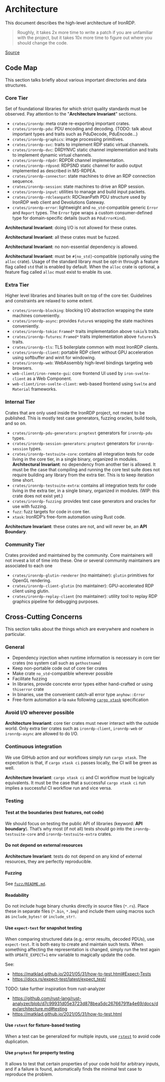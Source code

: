 # Architecture

This document describes the high-level architecture of IronRDP.

> Roughly, it takes 2x more time to write a patch if you are unfamiliar with the
> project, but it takes 10x more time to figure out where you should change the
> code.

[Source](https://matklad.github.io/2021/02/06/ARCHITECTURE.md.html)

## Code Map

This section talks briefly about various important directories and data structures.

### Core Tier

Set of foundational libraries for which strict quality standards must be observed.
Pay attention to the "**Architecture Invariant**" sections.

- `crates/ironrdp`: meta crate re-exporting important crates.
- `crates/ironrdp-pdu`: PDU encoding and decoding. (TODO: talk about important types and traits such as PduDecode, PduEncode…)
- `crates/ironrdp-graphics`: image processing primitives.
- `crates/ironrdp-svc`: traits to implement RDP static virtual channels.
- `crates/ironrdp-dvc`: DRDYNVC static channel implementation and traits to implement dynamic virtual channels.
- `crates/ironrdp-rdpdr`: RDPDR channel implementation.
- `crates/ironrdp-rdpsnd`: RDPSND static channel for audio output implemented as described in MS-RDPEA.
- `crates/ironrdp-connector`: state machines to drive an RDP connection sequence.
- `crates/ironrdp-session`: state machines to drive an RDP session.
- `crates/ironrdp-input`: utilities to manage and build input packets.
- `crates/ironrdp-rdcleanpath`: RDCleanPath PDU structure used by IronRDP web client and Devolutions Gateway.
- `crates/ironrdp-error`: lightweight and `no_std`-compatible generic `Error` and `Report` types.
  The `Error` type wraps a custom consumer-defined type for domain-specific details (such as `PduErrorKind`).

**Architectural Invariant**: doing I/O is not allowed for these crates.

**Architectural Invariant**: all these crates must be fuzzed.

**Architectural Invariant**: no non-essential dependency is allowed.

**Architectural Invariant**: must be `#[no_std]`-compatible (optionally using the `alloc` crate). Usage of the standard
library must be opt-in through a feature flag called `std` that is enabled by default. When the `alloc` crate is optional,
a feature flag called `alloc` must exist to enable its use.

### Extra Tier

Higher level libraries and binaries built on top of the core tier.
Guidelines and constraints are relaxed to some extent.

- `crates/ironrdp-blocking`: blocking I/O abstraction wrapping the state machines conveniently.
- `crates/ironrdp-async`: provides `Future`s wrapping the state machines conveniently.
- `crates/ironrdp-tokio`: `Framed*` traits implementation above `tokio`’s traits.
- `crates/ironrdp-futures`: `Framed*` traits implementation above `futures`’s traits.
- `crates/ironrdp-tls`: TLS boilerplate common with most IronRDP clients.
- `crates/ironrdp-client`: portable RDP client without GPU acceleration using softbuffer and winit for windowing.
- `crates/ironrdp-web`: WebAssembly high-level bindings targeting web browsers.
- `web-client/iron-remote-gui`: core frontend UI used by `iron-svelte-client` as a Web Component.
- `web-client/iron-svelte-client`: web-based frontend using `Svelte` and `Material` frameworks.

### Internal Tier

Crates that are only used inside the IronRDP project, not meant to be published.
This is mostly test case generators, fuzzing oracles, build tools, and so on.

- `crates/ironrdp-pdu-generators`: `proptest` generators for `ironrdp-pdu` types.
- `crates/ironrdp-session-generators`: `proptest` generators for `ironrdp-session` types.
- `crates/ironrdp-testsuite-core`: contains all integration tests for code living in the core tier, in a single binary,
  organized in modules. **Architectural Invariant**: no dependency from another tier is allowed.
  It must be the case that compiling and running the core test suite does not require building any library from
  the extra tier. This is to keep iteration time short.
- `crates/ironrdp-testsuite-extra`: contains all integration tests for code living in the extra tier, in a single binary,
  organized in modules. (WIP: this crate does not exist yet.)
- `crates/ironrdp-fuzzing`: provides test case generators and oracles for use with fuzzing.
- `fuzz`: fuzz targets for code in core tier.
- `xtask`: IronRDP’s free-form automation using Rust code.

**Architecture Invariant**: these crates are not, and will never be, an **API Boundary**.

### Community Tier

Crates provided and maintained by the community.
Core maintainers will not invest a lot of time into these.
One or several community maintainers are associated to each one

- `crates/ironrdp-glutin-renderer` (no maintainer): `glutin` primitives for OpenGL rendering.
- `crates/ironrdp-client-glutin` (no maintainer): GPU-accelerated RDP client using glutin.
- `crates/ironrdp-replay-client` (no maintainer): utility tool to replay RDP graphics pipeline for debugging purposes.

## Cross-Cutting Concerns

This section talks about the things which are everywhere and nowhere in particular.

### General

- Dependency injection when runtime information is necessary in core tier crates (no system call such as `gethostname`)
- Keep non-portable code out of core tier crates
- Make crate `no_std`-compatible wherever possible
- Facilitate fuzzing
- In libraries, provide concrete error types either hand-crafted or using `thiserror` crate
- In binaries, use the convenient catch-all error type `anyhow::Error`
- Free-form automation a-la `make` following [`cargo xtask`](https://github.com/matklad/cargo-xtask) specification

### Avoid I/O wherever possible

**Architecture Invariant**: core tier crates must never interact with the outside world. Only extra tier crates
such as `ironrdp-client`, `ironrdp-web` or `ironrdp-async` are allowed to do I/O.

### Continuous integration

We use GitHub action and our workflows simply run `cargo xtask`.
The expectation is that, if `cargo xtask ci` passes locally, the CI will be green as well.

**Architecture Invariant**: `cargo xtask ci` and CI workflow must be logically equivalents. It must
be the case that a successful `cargo xtask ci` run implies a successful CI workflow run and vice versa.

### Testing

#### Test at the boundaries (test features, not code)

We should focus on testing the public API of libraries (keyword: **API boundary**).
That’s why most (if not all) tests should go into the `ironrdp-testsuite-core` and `ironrdp-testsuite-extra` crates.

#### Do not depend on external resources

**Architecture Invariant**: tests do not depend on any kind of external resources, they are perfectly reproducible.

#### Fuzzing

See [`fuzz/README.md`](../fuzz/README.md).

#### Readability

Do not include huge binary chunks directly in source files (`*.rs`). Place these in separate files (`*.bin`, `*.bmp`)
and include them using macros such as `include_bytes!` or `include_str!`.

#### Use `expect-test` for snapshot testing

When comparing structured data (e.g.: error results, decoded PDUs), use `expect-test`. It is both easy to create
and maintain such tests. When something affecting the representation is changed, simply run the test again with
`UPDATE_EXPECT=1` env variable to magically update the code.

See:

- <https://matklad.github.io/2021/05/31/how-to-test.html#Expect-Tests>
- <https://docs.rs/expect-test/latest/expect_test/>

TODO: take further inspiration from rust-analyzer

- https://github.com/rust-lang/rust-analyzer/blob/d7c99931d05e3723d878bea5dc26766791fa4e69/docs/dev/architecture.md#testing
- https://matklad.github.io/2021/05/31/how-to-test.html

#### Use `rstest` for fixture-based testing

When a test can be generalized for multiple inputs, use [`rstest`](https://github.com/la10736/rstest) to avoid code duplication.

#### Use `proptest` for property testing

It allows to test that certain properties of your code hold for arbitrary inputs, and if a failure
is found, automatically finds the minimal test case to reproduce the problem.
